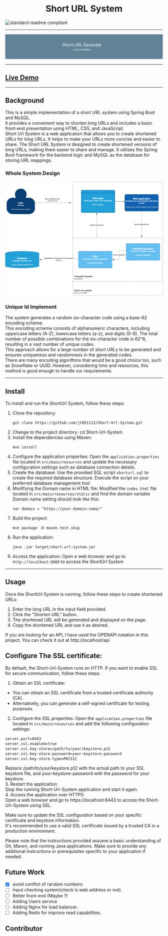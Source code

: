 # <center>Short URL System</center>

![standard-readme compliant](https://img.shields.io/badge/readme%20style-standard-brightgreen.svg?style=flat-square)
*** 

![image.png](https://raw.githubusercontent.com/jt851113/my-image-host/main/202305070012141.png)
***

## [Live Demo](https://eddieshort.site/)

*** 
## Background

This is a simple implementation of a short URL system using Spring Boot and MySQL. <br>
It provides a convenient way to shorten long URLs and includes a basic front-end presentation using HTML, CSS, and JavaScript.<br>
Short Url System is a web application that allows you to create shortened URLs for long URLs. It helps to make your URLs more concise and easier to share.
The Short URL System is designed to create shortened versions of long URLs, making them easier to share and manage. It utilizes the Spring Boot framework for the backend logic and MySQL as the database for storing URL mappings.<br>
### Whole System Design
![System](https://raw.githubusercontent.com/jt851113/my-image-host/main/202305072121285.png)
### Unique Id Implement
The system generates a random six-character code using a base-62 encoding scheme. <br>
This encoding scheme consists of alphanumeric characters, including uppercase letters (A-Z), lowercase letters (a-z), and digits (0-9). The total number of possible combinations for the six-character code is 62^6, resulting in a vast number of unique codes.<br>
This approach allows for a large number of short URLs to be generated and ensures uniqueness and randomness in the generated codes.<br>
There are many encoding algorithms that would be a good choice too, such as Snowflake or UUID. However, considering time and resources, this method is good enough to handle our requirements.
***
## Install
To install and run the ShortUrl System, follow these steps:
1. Clone the repository:
    ```
    git clone https://github.com/jt851113/Short-Url-System.git
    ```
2. Change to the project directory:
    cd Short-Url-System
3. Install the dependencies using Maven:
   ```
   mvn install
   ```
4. Configure the application properties:
   Open the `application.properties` file located in `src/main/resources` and update the necessary configuration settings such as database connection details.
5. Create the database:
   Use the provided SQL script `shorturl.sql` to create the required database structure. Execute the script on your preferred database management tool.
6. Modifying the Domain name in HTML file:
    Modified the `index.html` file located in `src/main/resources/static` and find the domain variable<br> Domain name setting should look like this:<br>
    ```
    var domain = "https://your-domain-name/"
    ```
7. Build the project:
   ```
   mvn package -D maven.test.skip
   ```
8. Run the application:
   ```
   java -jar target/short-url-system.jar
   ```
9. Access the application:
   Open a web browser and go to `http://localhost:8080` to access the ShortUrl System

    
***

## Usage
Once the ShortUrl System is running, follow these steps to create shortened URLs:
  
1. Enter the long URL in the input field provided.
2. Click the "Shorten URL" button. 
3. The shortened URL will be generated and displayed on the page. 
4. Copy the shortened URL and use it as desired.

If you are looking for an API, I have used the OPENAPI notation in this project. You can check it out at http://localhost/api
## Configure The SSL certificate:
By default, the Short-Url-System runs on HTTP. If you want to enable SSL for secure communication, follow these steps:

1. Obtain an SSL certificate:
- You can obtain an SSL certificate from a trusted certificate authority (CA).
- Alternatively, you can generate a self-signed certificate for testing purposes.

2. Configure the SSL properties:
   Open the `application.properties` file located in `src/main/resources` and add the following configuration settings:
```
server.port=8443
server.ssl.enabled=true
server.ssl.key-store=/path/to/your/keystore.p12
server.ssl.key-store-password=your-keystore-password
server.ssl.key-store-type=PKCS12
```
Replace /path/to/your/keystore.p12 with the actual path to your SSL keystore file, and your-keystore-password with the password for your keystore.<br>
3. Restart the application:<br>
   Stop the running Short-Url-System application and start it again.<br>
4. Access the application over HTTPS:<br>
   Open a web browser and go to https://localhost:8443 to access the Short-Url-System using SSL.<br>

Make sure to update the SSL configuration based on your specific certificate and keystore information.<br> 
It's recommended to use a valid SSL certificate issued by a trusted CA in a production environment.<br>

Please note that the instructions provided assume a basic understanding of Git, Maven, and running Java applications. Make sure to provide any additional instructions or prerequisites specific to your application if needed.

## Future Work
- [x] avoid conflict of random numbers.
- [ ] Input checking system(check is web address or not).
- [ ] Better front-end (Maybe ?)
- [ ] Adding Users service
- [ ] Adding Nginx for load balancer.
- [ ] Adding Redis for improve read capabilities.

## Contributor